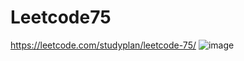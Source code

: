 # Leetcode75
https://leetcode.com/studyplan/leetcode-75/
![image](https://github.com/user-attachments/assets/2e29aa2b-a8dd-49a2-9d27-8056e0e88e00)
